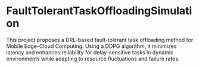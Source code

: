 # FaultTolerantTaskOffloadingSimulation
This project proposes a DRL-based fault-tolerant task offloading method for Mobile Edge-Cloud Computing. Using a DDPG algorithm, it minimizes latency and enhances reliability for delay-sensitive tasks in dynamic environments while adapting to resource fluctuations and failure rates.
